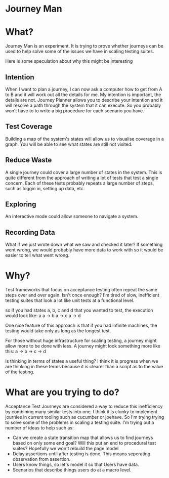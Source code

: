 # Journey Man

# What?

Journey Man is an experiment. It is trying to prove whether journeys can be used to help solve some of the issues we have in scaling testing suites.

Here is some speculation about why this might be interesting

## Intention
When I want to plan a journey, I can now ask a computer how to get from A to B and it will work out all the details for me. My intention is important, the details are not. Journey Planner allows you to describe your intention and it will resolve a path through the system that it can execute. So you probably won't have to to write a big procedure for each scenario you have.

## Test Coverage
Building a map of the system's states will allow us to visualise coverage in a graph. You will be able to see what states are still not visited.

## Reduce Waste
A single journey could cover a large number of states in the system. This is quite different from the approach of writing a lot of tests that test a single concern. Each of these tests probably repeats a large number of steps, such as loggin in, setting up data, etc.

## Exploring
An interactive mode could allow someone to navigate a system.

## Recording Data
What if we just wrote down what we saw and checked it later? If something went wrong, we would probably have more data to work with so it would be easier to tell what went wrong. 

# Why?

Test frameworks that focus on acceptance testing often repeat the same steps over and over again. Isn't once enough? I'm tired of slow, inefficient testing suites that look a lot like unit tests at a functional level.

so if you had states a, b, c and d that you wanted to test, the execution would look like:
a
a -> b
a -> c
a -> d

One nice feature of this approach is that if you had infinite machines, the testing would take only as long as the longest test.

For those without huge infrastructure for scaling testing, a journey might allow more to be done with less. A journey might look something more like this:
a -> b -> c -> d

Is thinking in terms of states a useful thing? I think it is progress when we are thinking in these terms because it is clearer than a script as to the value of the testing.

# What are you trying to do?

Acceptance Test Journeys are considered a way to reduce this inefficiency by combining many similar tests into one. I think it is clunky to implement journies in current tooling such as cucumber or jbehave. So I'm trying trying to solve some of the problems in scaling a testing suite. I'm trying out a number of ideas to help such as:

* Can we create a state transition map that allows us to find journeys based on only some end goal? Will this put an end to procedural test suites? Hopefully we won't rebuild the page model
* Delay assertions until after testing is done. This means seperating observation from assertion.
* Users know things, so let's model it so that Users have data.
* Scenarios that describe things users do at a macro level.
